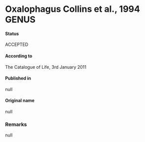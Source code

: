 # Oxalophagus Collins et al., 1994 GENUS

#### Status
ACCEPTED

#### According to
The Catalogue of Life, 3rd January 2011

#### Published in
null

#### Original name
null

### Remarks
null